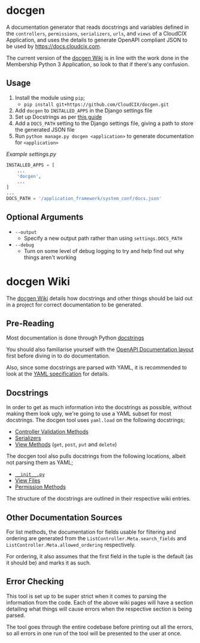 # docgen

A documentation generator that reads docstrings and variables defined in the `controllers`, `permissions`, `serializers`, `urls`, and `views` of a CloudCIX Application, and uses the details to generate OpenAPI compliant JSON to be used by https://docs.cloudcix.com.

The current version of the [docgen Wiki](wiki/home) is in line with the work done in the Membership Python 3 Application, so look to that if there's any confusion.

## Usage

1. Install the module using `pip`;
    - `pip install git+https://github.com/CloudCIX/docgen.git`
2. Add `docgen` to `INSTALLED_APPS` in the Django settings file
3. Set up Docstrings as per [this guide](#docstrings)
4. Add a `DOCS_PATH` setting to the Django settings file, giving a path to store the generated JSON file
5. Run `python manage.py docgen <application>` to generate documentation for `<application>`

*Example settings.py*
```python
INSTALLED_APPS = [
    ...
    'docgen',
    ...
]
...
DOCS_PATH = '/application_framework/system_conf/docs.json'
```

## Optional Arguments
- `--output`
    - Specify a new output path rather than using `settings.DOCS_PATH`
- `--debug`
    - Turn on some level of debug logging to try and help find out why things aren't working

# docgen Wiki
The [docgen Wiki](wiki/home) details how docstrings and other things should be laid out in a project for correct documentation to be generated.

## Pre-Reading
Most documentation is done through Python [docstrings](https://www.pythonforbeginners.com/basics/python-docstrings)

You should also familiarise yourself with the [OpenAPI Documentation layout](https://swagger.io/docs/specification/about/) first before diving in to do documentation.

Also, since some docstrings are parsed with YAML, it is recommended to look at the [YAML specification](https://cloudslang-docs.readthedocs.io/en/latest/overview/yaml_overview.html) for details.

## Docstrings
In order to get as much information into the docstrings as possible, without making them look ugly, we're going to use a YAML subset for most docstrings.
The docgen tool uses `yaml.load` on the following docstrings;

- [Controller Validation Methods](wiki/validation_methods)
- [Serializers](wiki/serializers)
- [View Methods](wiki/view_methods) (`get`, `post`, `put` and `delete`)

The docgen tool also pulls docstrings from the following locations, albeit not parsing them as YAML;

- [`__init__.py`](wiki/init)
- [View Files](wiki/view_files)
- [Permission Methods](wiki/permission_methods)

The structure of the docstrings are outlined in their respective wiki entries.

## Other Documentation Sources
For list methods, the documentation for fields usable for filtering and ordering are generated from the `ListController.Meta.search_fields` and `ListController.Meta.allowed_ordering` respectively.

For ordering, it also assumes that the first field in the tuple is the default (as it should be) and marks it as such.

## Error Checking
This tool is set up to be super strict when it comes to parsing the information from the code. Each of the above wiki pages will have a section detailing what things will cause errors when the respective section is being parsed.

The tool goes through the entire codebase before printing out all the errors, so all errors in one run of the tool will be presented to the user at once.
